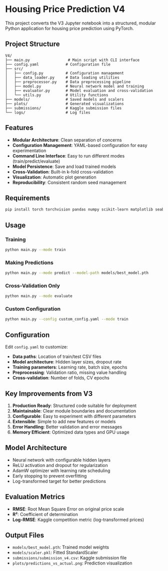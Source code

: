 # Housing Price Prediction V4

This project converts the V3 Jupyter notebook into a structured, modular Python application for housing price prediction using PyTorch.

## Project Structure

```
V4/
├── main.py                 # Main script with CLI interface
├── config.yaml            # Configuration file
├── src/
│   ├── config.py          # Configuration management
│   ├── data_loader.py     # Data loading utilities
│   ├── preprocessor.py    # Data preprocessing pipeline
│   ├── model.py           # Neural network model and training
│   ├── evaluator.py       # Model evaluation and cross-validation
│   └── utils.py           # Utility functions
├── models/                # Saved models and scalers
├── plots/                 # Generated visualizations
├── submissions/           # Kaggle submission files
└── logs/                  # Log files
```

## Features

- **Modular Architecture**: Clean separation of concerns
- **Configuration Management**: YAML-based configuration for easy experimentation
- **Command Line Interface**: Easy to run different modes (train/predict/evaluate)
- **Model Persistence**: Save and load trained models
- **Cross-Validation**: Built-in k-fold cross-validation
- **Visualization**: Automatic plot generation
- **Reproducibility**: Consistent random seed management

## Requirements

```bash
pip install torch torchvision pandas numpy scikit-learn matplotlib seaborn pyyaml joblib
```

## Usage

### Training

```bash
python main.py --mode train
```

### Making Predictions

```bash
python main.py --mode predict --model-path models/best_model.pth
```

### Cross-Validation Only

```bash
python main.py --mode evaluate
```

### Custom Configuration

```bash
python main.py --config custom_config.yaml --mode train
```

## Configuration

Edit `config.yaml` to customize:

- **Data paths**: Location of train/test CSV files
- **Model architecture**: Hidden layer sizes, dropout rate
- **Training parameters**: Learning rate, batch size, epochs
- **Preprocessing**: Validation ratio, missing value handling
- **Cross-validation**: Number of folds, CV epochs

## Key Improvements from V3

1. **Production Ready**: Structured code suitable for deployment
2. **Maintainable**: Clear module boundaries and documentation
3. **Configurable**: Easy to experiment with different parameters
4. **Extensible**: Simple to add new features or models
5. **Error Handling**: Better validation and error messages
6. **Memory Efficient**: Optimized data types and GPU usage

## Model Architecture

- Neural network with configurable hidden layers
- ReLU activation and dropout for regularization
- AdamW optimizer with learning rate scheduling
- Early stopping to prevent overfitting
- Log-transformed target for better predictions

## Evaluation Metrics

- **RMSE**: Root Mean Square Error on original price scale
- **R²**: Coefficient of determination
- **Log-RMSE**: Kaggle competition metric (log-transformed prices)

## Output Files

- `models/best_model.pth`: Trained model weights
- `models/scaler.pkl`: Fitted StandardScaler
- `submissions/submission_v4.csv`: Kaggle submission file
- `plots/predictions_vs_actual.png`: Prediction visualization
